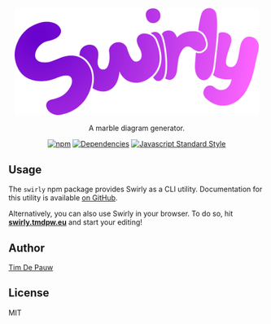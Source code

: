 <p align="center">
  <img alt="Swirly" src="logo.png" width="480">
</p>

<p align="center">
  A marble diagram generator.
</p>

<p align="center">
  <a href="https://www.npmjs.com/package/swirly"><img alt="npm" src="https://img.shields.io/npm/v/swirly.svg"></a>
  <a href="https://david-dm.org/timdp/swirly?path=packages/swirly"><img alt="Dependencies" src="https://david-dm.org/timdp/swirly/status.svg?path=packages/swirly"></a>
  <a href="https://standardjs.com/"><img alt="Javascript Standard Style" src="https://img.shields.io/badge/code%20style-standard-brightgreen.svg"></a>
</p>

## Usage

The `swirly` npm package provides Swirly as a CLI utility. Documentation for
this utility is available [on GitHub](https://github.com/timdp/swirly).

Alternatively, you can also use Swirly in your browser. To do so, hit
[**swirly.tmdpw.eu**](https://swirly.tmdpw.eu/) and start your editing!

## Author

[Tim De Pauw](https://tmdpw.eu/)

## License

MIT
